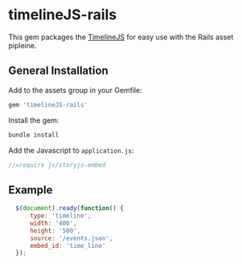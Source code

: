 # timelineJS-rails

This gem packages the [TimelineJS](http://timeline.verite.co/) for easy use with the Rails asset pipleine.

## General Installation

Add to the assets group in your Gemfile:

```ruby
gem 'timelineJS-rails'
```

Install the gem:
  
```ruby
bundle install
```

Add the Javascript to `application.js`:


```javascript
//=require js/storyjs-embed
```

## Example

```javascript
  $(document).ready(function() {
      type: 'timeline',
      width: '400',
      height: '500',
      source: '/events.json',
      embed_id: 'time_line'      
  });
```
